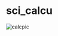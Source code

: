# sci_calcu
![calcpic](https://user-images.githubusercontent.com/10703611/30581066-b6eeb1ea-9cd3-11e7-8c2e-fcaaf8930051.png)

